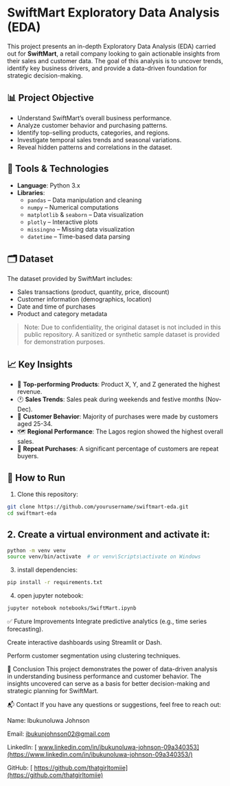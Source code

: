 # SwiftMart Exploratory Data Analysis (EDA)

This project presents an in-depth Exploratory Data Analysis (EDA) carried out for **SwiftMart**, a retail company looking to gain actionable insights from their sales and customer data. The goal of this analysis is to uncover trends, identify key business drivers, and provide a data-driven foundation for strategic decision-making.

## 📊 Project Objective

- Understand SwiftMart’s overall business performance.
- Analyze customer behavior and purchasing patterns.
- Identify top-selling products, categories, and regions.
- Investigate temporal sales trends and seasonal variations.
- Reveal hidden patterns and correlations in the dataset.

## 🧰 Tools & Technologies

- **Language**: Python 3.x
- **Libraries**:
  - `pandas` – Data manipulation and cleaning
  - `numpy` – Numerical computations
  - `matplotlib` & `seaborn` – Data visualization
  - `plotly` – Interactive plots
  - `missingno` – Missing data visualization
  - `datetime` – Time-based data parsing

## 🗂️ Dataset

The dataset provided by SwiftMart includes:

- Sales transactions (product, quantity, price, discount)
- Customer information (demographics, location)
- Date and time of purchases
- Product and category metadata

> Note: Due to confidentiality, the original dataset is not included in this public repository. A sanitized or synthetic sample dataset is provided for demonstration purposes.

## 📈 Key Insights

- 📌 **Top-performing Products**: Product X, Y, and Z generated the highest revenue.
- 🕐 **Sales Trends**: Sales peak during weekends and festive months (Nov-Dec).
- 🧍 **Customer Behavior**: Majority of purchases were made by customers aged 25-34.
- 🗺️ **Regional Performance**: The Lagos region showed the highest overall sales.
- 🔄 **Repeat Purchases**: A significant percentage of customers are repeat buyers.


## 🧪 How to Run
1. Clone this repository:

```bash
git clone https://github.com/yourusername/swiftmart-eda.git
cd swiftmart-eda
````

##  2. Create a virtual environment and activate it:

```bash
python -m venv venv
source venv/bin/activate  # or venv\Scripts\activate on Windows
````

3. install dependencies:

```bash
pip install -r requirements.txt
````

4. open jupyter notebook:
```bash
jupyter notebook notebooks/SwiftMart.ipynb
````



✅ Future Improvements
Integrate predictive analytics (e.g., time series forecasting).

Create interactive dashboards using Streamlit or Dash.

Perform customer segmentation using clustering techniques.

📌 Conclusion
This project demonstrates the power of data-driven analysis in understanding business performance and customer behavior. The insights uncovered can serve as a basis for better decision-making and strategic planning for SwiftMart.

📬 Contact
If you have any questions or suggestions, feel free to reach out:

Name: Ibukunoluwa Johnson

Email: ibukunjohnson02@gmail.com

LinkedIn: [ www.linkedin.com/in/ibukunoluwa-johnson-09a340353](https://www.linkedin.com/in/ibukunoluwa-johnson-09a340353/)

GitHub: [ https://github.com/thatgirltomiie](https://github.com/thatgirltomiie)

